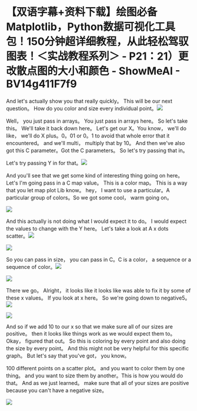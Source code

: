 # 【双语字幕+资料下载】绘图必备Matplotlib，Python数据可视化工具包！150分钟超详细教程，从此轻松驾驭图表！＜实战教程系列＞ - P21：21）更改散点图的大小和颜色 - ShowMeAI - BV14g411F7f9

And let's actually show you that really quickly。 This will be our next question。 How do you color and size every individual point。![](img/d86e49401e66c8069ae22741c8abda23_1.png)

Well， you just pass in arrays。 You just pass in arrays here。 So let's take this。 We'll take it back down here。 Let's get our X。You know， we'll do like， we'll do X plus。0。01 or 0。1 to avoid that whole error that it encountered。 and we'll multi， multiply that by 10。 And then we've also got this C parameter。Got the C parameters。 So let's try passing that in。

 Let's try passing Y in for that。![](img/d86e49401e66c8069ae22741c8abda23_3.png)

And you'll see that we get some kind of interesting thing going on here。 Let's I'm going pass in a C map value。 This is a color map。 This is a way that you let map plot Lib know。 hey， I want to use a particular。A particular group of colors。So we got some cool， warm going on。



![](img/d86e49401e66c8069ae22741c8abda23_5.png)

And this actually is not doing what I would expect it to do。 I would expect the values to change with the Y here。 Let's take a look at A x dots scatter。![](img/d86e49401e66c8069ae22741c8abda23_7.png)

![](img/d86e49401e66c8069ae22741c8abda23_8.png)

So you can pass in size， you can pass in C。C is a color， a sequence or a sequence of color。![](img/d86e49401e66c8069ae22741c8abda23_10.png)

![](img/d86e49401e66c8069ae22741c8abda23_11.png)

There we go。 Alright， it looks like it looks like was able to fix it by some of these x values。 If you look at x here。 So we're going down to negative5。![](img/d86e49401e66c8069ae22741c8abda23_13.png)

![](img/d86e49401e66c8069ae22741c8abda23_14.png)

And so if we add 10 to our x so that we make sure all of our sizes are positive。 then it looks like things work as we would expect them to。Okay， figured that out。 So this is coloring by every point and also doing the size by every point。 And this might not be very helpful for this specific graph。 But let's say that you've got， you know。

100 different points on a scatter plot。 and you want to color them by one thing。 and you want to size them by another。This is how you would do that。 And as we just learned。 make sure that all of your sizes are positive because you can't have a negative size。

![](img/d86e49401e66c8069ae22741c8abda23_16.png)